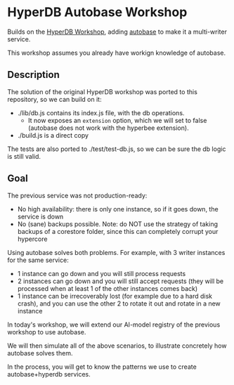 # HyperDB Autobase Workshop

Builds on the [HyperDB Workshop](https://github.com/holepunchto/hyperdb-workshop), adding [autobase](https://github.com/holepunchto/autobase) to make it a multi-writer service.

This workshop assumes you already have workign knowledge of autobase.

## Description

The solution of the original HyperDB workshop was ported to this repository, so we can build on it:
- ./lib/db.js contains its index.js file, with the db operations.
  - It now exposes an `extension` option, which we will set to false (autobase does not work with the hyperbee extension).
- ./build.js is a direct copy

The tests are also ported to ./test/test-db.js, so we can be sure the db logic is still valid.

## Goal

The previous service was not production-ready:
- No high availability: there is only one instance, so if it goes down, the service is down
- No (sane) backups possible. Note: do NOT use the strategy of taking backups of a corestore folder, since this can completely corrupt your hypercore

Using autobase solves both problems. For example, with 3 writer instances for the same service:
  - 1 instance can go down and you will still process requests
  - 2 instances can go down and you will still accept requests (they will be processed when at least 1 of the other instances comes back)
  - 1 instance can be irrecoverably lost (for example due to a hard disk crash), and you can use the other 2 to rotate it out and rotate in a new instance

In today's workshop, we will extend our AI-model registry of the previous workshop to use autobase.

We will then simulate all of the above scenarios, to illustrate concretely how autobase solves them.

In the process, you will get to know the patterns we use to create autobase+hyperdb services.
